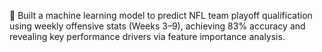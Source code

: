 🏈 Built a machine learning model to predict NFL team playoff qualification using weekly offensive stats (Weeks 3–9), achieving 83% accuracy and revealing key performance drivers via feature importance analysis.
